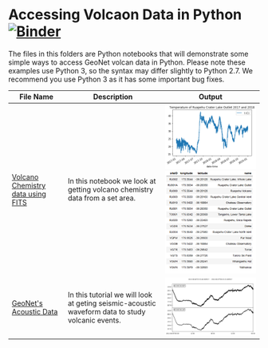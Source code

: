 # Accessing Volcaon  Data in Python [![Binder](https://mybinder.org/badge_logo.svg)](https://mybinder.org/v2/gh/JenLowe/data_tutorials/master?filepath=Volcano_Data%2FPython)
The files in this folders are Python notebooks that will demonstrate some simple ways to access GeoNet volcan data in Python. Please note these examples use Python 3, so the syntax may differ slightly to Python 2.7. We recommend you use Python 3 as it has some important bug fixes.


File Name                     | Description  | Output
----------------------------- | -------------|---------------------------------------
[Volcano Chemistry data using FITS](Volcano_Chemistry_data_using_FITS_in_python.ipynb) | In this notebook we look at getting volcano chemistry data from a set area.| <img src="plot.png"> <img src="sites.png">
[GeoNet's Acoustic Data](GeoNet's_Acoustic_Data.ipynb)|In this tutorial we will look at geting seismic-acoustic waveform data to study volcanic events.| <img src="accoustic.png">
